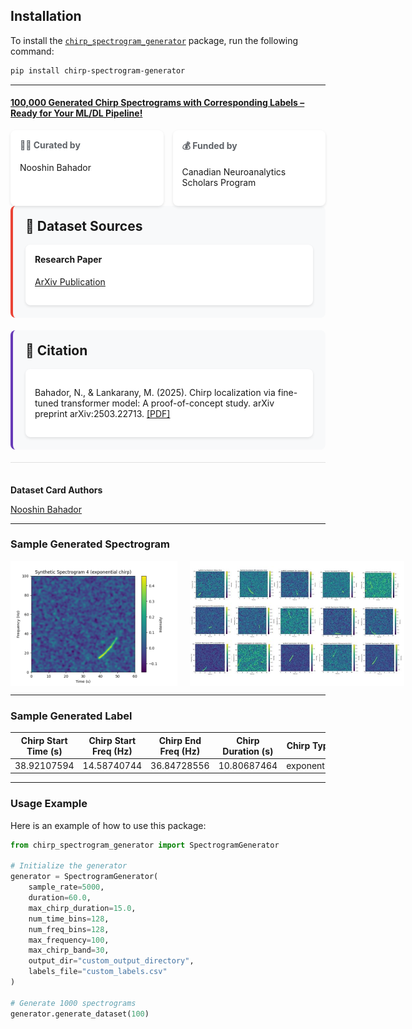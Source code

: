 ## Installation

To install the [`chirp_spectrogram_generator`](https://pypi.org/project/chirp-spectrogram-generator/) package, run the following command:

```bash
pip install chirp-spectrogram-generator
```
---

#### [100,000 Generated Chirp Spectrograms with Corresponding Labels – Ready for Your ML/DL Pipeline!](https://huggingface.co/datasets/nubahador/ChirpLoc100K___A_Synthetic_Spectrogram_Dataset_for_Chirp_Localization/blob/main/README.md)

<div style="display: flex; flex-wrap: wrap; gap: 15px; margin-top: 15px;">
    <div style="flex: 1; min-width: 200px; background: white; border-radius: 8px; padding: 15px; box-shadow: 0 2px 4px rgba(0,0,0,0.1);">
        <h4 style="margin-top: 0; color: #5f6368;">🧑‍💻 Curated by</h4>
        <p>Nooshin Bahador</p>
    </div>
    <div style="flex: 1; min-width: 200px; background: white; border-radius: 8px; padding: 15px; box-shadow: 0 2px 4px rgba(0,0,0,0.1);">
        <h4 style="margin-top: 0; color: #5f6368;">💰 Funded by</h4>
        <p>Canadian Neuroanalytics Scholars Program</p>
    </div>
</div>
</div>

<div style="background: #f8f9fa; border-radius: 8px; padding: 20px; margin-bottom: 20px; border-left: 4px solid #ea4335;">
<h2 style="margin-top: 0;">🔗 Dataset Sources</h2>
<div style="display: flex; flex-wrap: wrap; gap: 15px;">
    <div style="flex: 1; min-width: 250px; background: white; border-radius: 8px; padding: 15px; box-shadow: 0 2px 4px rgba(0,0,0,0.1);">
        <h4 style="margin-top: 0;">Research Paper</h4>
        <p><a href="https://arxiv.org/pdf/2503.22713">ArXiv Publication</a></p>
    </div>
</div>
</div>

<div style="background: #f8f9fa; border-radius: 8px; padding: 20px; margin-bottom: 20px; border-left: 4px solid #673ab7;">
<h2 style="margin-top: 0;">📄 Citation</h2>
<div style="background: white; border-radius: 8px; padding: 15px; box-shadow: 0 2px 4px rgba(0,0,0,0.1);">
    <p>Bahador, N., & Lankarany, M. (2025). Chirp localization via fine-tuned transformer model: A proof-of-concept study. arXiv preprint arXiv:2503.22713. <a href="https://arxiv.org/pdf/2503.22713">[PDF]</a></p>
</div>
</div>

<div style="margin-top: 15px; padding-top: 15px; border-top: 1px solid #e0e0e0;">
    <h4 style="margin-bottom: 5px;">Dataset Card Authors</h4>
    <p><a href="https://www.linkedin.com/in/nooshin-bahador-30348950/">Nooshin Bahador</a></p>
</div>
</div>

---

### Sample Generated Spectrogram

<div style="display: flex; justify-content: space-between; gap: 20px;">
    <img src="https://github.com/nbahador/chirp_spectrogram_generator/blob/main/Usage_Example/spectrogram_4.png" alt="Sample Generated Spectrogram" width="300" height="200" />
    <img src="https://github.com/nbahador/chirp_spectrogram_generator/blob/main/Usage_Example/Samples.jpg" alt="Sample Generated Spectrograms" width="400" height="200" />
</div>

---

### Sample Generated Label

| Chirp Start Time (s) | Chirp Start Freq (Hz) | Chirp End Freq (Hz) | Chirp Duration (s) | Chirp Type   |
|----------------------|-----------------------|---------------------|--------------------|--------------|
| 38.92107594          | 14.58740744           | 36.84728556         | 10.80687464        | exponential  |

---

### Usage Example

Here is an example of how to use this package:

```python
from chirp_spectrogram_generator import SpectrogramGenerator

# Initialize the generator
generator = SpectrogramGenerator(
    sample_rate=5000,
    duration=60.0,
    max_chirp_duration=15.0,
    num_time_bins=128,
    num_freq_bins=128,
    max_frequency=100,
    max_chirp_band=30,
    output_dir="custom_output_directory",
    labels_file="custom_labels.csv"
)

# Generate 1000 spectrograms
generator.generate_dataset(100)
```
